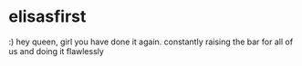 # elisasfirst
:)
hey queen, girl you have done it again. constantly raising the bar for all of us and doing it flawlessly 
